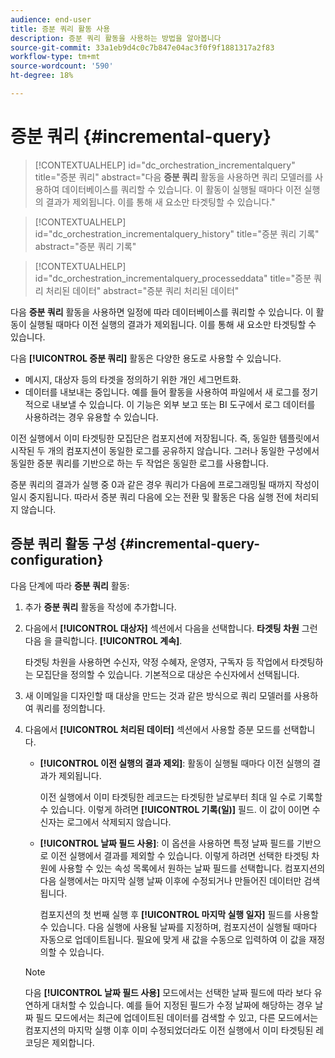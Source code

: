 ```yaml
---
audience: end-user
title: 증분 쿼리 활동 사용
description: 증분 쿼리 활동을 사용하는 방법을 알아봅니다
source-git-commit: 33a1eb9d4c0c7b847e04ac3f0f9f1881317a2f83
workflow-type: tm+mt
source-wordcount: '590'
ht-degree: 18%

---
```


# 증분 쿼리 {#incremental-query}

>[!CONTEXTUALHELP]
>id="dc_orchestration_incrementalquery"
>title="증분 쿼리"
>abstract="다음 **증분 쿼리** 활동을 사용하면 쿼리 모델러를 사용하여 데이터베이스를 쿼리할 수 있습니다. 이 활동이 실행될 때마다 이전 실행의 결과가 제외됩니다. 이를 통해 새 요소만 타겟팅할 수 있습니다."

>[!CONTEXTUALHELP]
>id="dc_orchestration_incrementalquery_history"
>title="증분 쿼리 기록"
>abstract="증분 쿼리 기록"

>[!CONTEXTUALHELP]
>id="dc_orchestration_incrementalquery_processeddata"
>title="증분 쿼리 처리된 데이터"
>abstract="증분 쿼리 처리된 데이터"

다음 **증분 쿼리** 활동을 사용하면 일정에 따라 데이터베이스를 쿼리할 수 있습니다. 이 활동이 실행될 때마다 이전 실행의 결과가 제외됩니다. 이를 통해 새 요소만 타겟팅할 수 있습니다.

다음 **[!UICONTROL 증분 쿼리]** 활동은 다양한 용도로 사용할 수 있습니다.

* 메시지, 대상자 등의 타겟을 정의하기 위한 개인 세그먼트화.
* 데이터를 내보내는 중입니다. 예를 들어 활동을 사용하여 파일에서 새 로그를 정기적으로 내보낼 수 있습니다. 이 기능은 외부 보고 또는 BI 도구에서 로그 데이터를 사용하려는 경우 유용할 수 있습니다.

이전 실행에서 이미 타겟팅한 모집단은 컴포지션에 저장됩니다. 즉, 동일한 템플릿에서 시작된 두 개의 컴포지션이 동일한 로그를 공유하지 않습니다. 그러나 동일한 구성에서 동일한 증분 쿼리를 기반으로 하는 두 작업은 동일한 로그를 사용합니다.

증분 쿼리의 결과가 실행 중 0과 같은 경우 쿼리가 다음에 프로그래밍될 때까지 작성이 일시 중지됩니다. 따라서 증분 쿼리 다음에 오는 전환 및 활동은 다음 실행 전에 처리되지 않습니다.

## 증분 쿼리 활동 구성 {#incremental-query-configuration}

다음 단계에 따라 **증분 쿼리** 활동:

1. 추가 **증분 쿼리** 활동을 작성에 추가합니다.

1. 다음에서 **[!UICONTROL 대상자]** 섹션에서 다음을 선택합니다. **타겟팅 차원** 그런 다음 을 클릭합니다. **[!UICONTROL 계속]**.

   타겟팅 차원을 사용하면 수신자, 약정 수혜자, 운영자, 구독자 등 작업에서 타겟팅하는 모집단을 정의할 수 있습니다. 기본적으로 대상은 수신자에서 선택됩니다. <!--[Learn more about targeting dimensions](../../audience/about-recipients.md#targeting-dimensions)-->

1. 새 이메일을 디자인할 때 대상을 만드는 것과 같은 방식으로 쿼리 모델러를 사용하여 쿼리를 정의합니다. <!--[Learn how to work with the query modeler](../../query/query-modeler-overview.md)-->

1. 다음에서 **[!UICONTROL 처리된 데이터]** 섹션에서 사용할 증분 모드를 선택합니다.

   * **[!UICONTROL 이전 실행의 결과 제외]**: 활동이 실행될 때마다 이전 실행의 결과가 제외됩니다.

     이전 실행에서 이미 타겟팅한 레코드는 타겟팅한 날로부터 최대 일 수로 기록할 수 있습니다. 이렇게 하려면 **[!UICONTROL 기록(일)]** 필드. 이 값이 0이면 수신자는 로그에서 삭제되지 않습니다.

   * **[!UICONTROL 날짜 필드 사용]**: 이 옵션을 사용하면 특정 날짜 필드를 기반으로 이전 실행에서 결과를 제외할 수 있습니다. 이렇게 하려면 선택한 타겟팅 차원에 사용할 수 있는 속성 목록에서 원하는 날짜 필드를 선택합니다. 컴포지션의 다음 실행에서는 마지막 실행 날짜 이후에 수정되거나 만들어진 데이터만 검색됩니다.

     컴포지션의 첫 번째 실행 후 **[!UICONTROL 마지막 실행 일자]** 필드를 사용할 수 있습니다. 다음 실행에 사용될 날짜를 지정하며, 컴포지션이 실행될 때마다 자동으로 업데이트됩니다. 필요에 맞게 새 값을 수동으로 입력하여 이 값을 재정의할 수 있습니다.

   >[!NOTE]
   >
   >다음 **[!UICONTROL 날짜 필드 사용]** 모드에서는 선택한 날짜 필드에 따라 보다 유연하게 대처할 수 있습니다. 예를 들어 지정된 필드가 수정 날짜에 해당하는 경우 날짜 필드 모드에서는 최근에 업데이트된 데이터를 검색할 수 있고, 다른 모드에서는 컴포지션의 마지막 실행 이후 이미 수정되었더라도 이전 실행에서 이미 타겟팅된 레코딩은 제외합니다.

<!--

## Example {#incremental-query-example}

The following example shows the configuration of a workflow which filters every week the profiles in the Adobe Campaign database that are subscribed to the Yoga Newsletter service, to send them a welcome email.

![](../assets/incremental-query-example.png)

The workflow is made up of the following elements:

* A **[!UICONTROL Scheduler]** activity, to execute the workflow every Monday at 6 am.
* An **[!UICONTROL Incremental query]** activity, which targets all of the current subscribers during the first execution, then only the new subscribers of that week during the following executions.
* An **[!UICONTROL Email delivery]** activity.
-->

